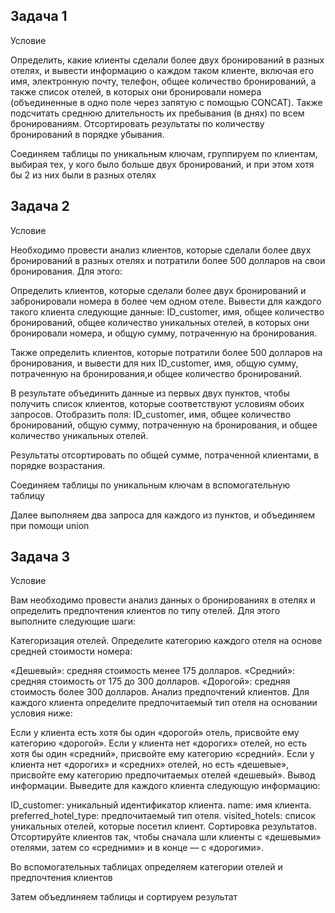 ## Задача 1

Условие

Определить, какие клиенты сделали более двух бронирований в разных отелях, и вывести информацию о каждом таком клиенте,
включая его имя, электронную почту, телефон, общее количество бронирований, а также список отелей,
в которых они бронировали номера (объединенные в одно поле через запятую с помощью CONCAT).
Также подсчитать среднюю длительность их пребывания (в днях) по всем бронированиям. Отсортировать результаты по количеству бронирований в порядке убывания.

Соединяем таблицы по уникальным ключам, группируем по клиентам, выбирая тех, у кого было больше двух бронирований,
и при этом хотя бы 2 из них были в разных отелях 

## Задача 2

Условие

Необходимо провести анализ клиентов, которые сделали более двух бронирований в разных отелях и потратили более 500 долларов на свои бронирования. Для этого:

Определить клиентов, которые сделали более двух бронирований и забронировали номера в более чем одном отеле. 
Вывести для каждого такого клиента следующие данные: 
ID_customer, имя, общее количество бронирований, общее количество уникальных отелей, в которых они бронировали номера, и общую сумму, потраченную на бронирования.

Также определить клиентов, которые потратили более 500 долларов на бронирования, и вывести для них ID_customer, имя, общую сумму,
потраченную на бронирования,и общее количество бронирований.

В результате объединить данные из первых двух пунктов, чтобы получить список клиентов, которые соответствуют условиям обоих запросов. 
Отобразить поля: ID_customer, имя, общее количество бронирований, общую сумму, потраченную на бронирования, и общее количество уникальных отелей.

Результаты отсортировать по общей сумме, потраченной клиентами, в порядке возрастания.

Соединяем таблицы по уникальным ключам в вспомогательную таблицу

Далее выполняем два запроса для каждого из пунктов, и объединяем при помощи union

## Задача 3

Условие

Вам необходимо провести анализ данных о бронированиях в отелях и определить предпочтения клиентов по типу отелей. Для этого выполните следующие шаги:

Категоризация отелей.
Определите категорию каждого отеля на основе средней стоимости номера:

«Дешевый»: средняя стоимость менее 175 долларов.
«Средний»: средняя стоимость от 175 до 300 долларов.
«Дорогой»: средняя стоимость более 300 долларов.
Анализ предпочтений клиентов.
Для каждого клиента определите предпочитаемый тип отеля на основании условия ниже:

Если у клиента есть хотя бы один «дорогой» отель, присвойте ему категорию «дорогой».
Если у клиента нет «дорогих» отелей, но есть хотя бы один «средний», присвойте ему категорию «средний».
Если у клиента нет «дорогих» и «средних» отелей, но есть «дешевые», присвойте ему категорию предпочитаемых отелей «дешевый».
Вывод информации.
Выведите для каждого клиента следующую информацию:

ID_customer: уникальный идентификатор клиента.
name: имя клиента.
preferred_hotel_type: предпочитаемый тип отеля.
visited_hotels: список уникальных отелей, которые посетил клиент.
Сортировка результатов.
Отсортируйте клиентов так, чтобы сначала шли клиенты с «дешевыми» отелями, затем со «средними» и в конце — с «дорогими».

Во вспомогательных таблицах определяем категории отелей и предпочтения клиентов

Затем объедлиняем таблицы и сортируем результат